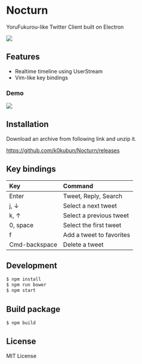 # Nocturn

YoruFukurou-like Twitter Client built on Electron

![](https://i.gyazo.com/f50b8192eed6adfcb49c9b3374d5a7bb.png)

## Features
- Realtime timeline using UserStream
- Vim-like key bindings

### Demo

![](https://i.gyazo.com/3f89eaf9e85820ef0ba79bc2db7c478e.gif)

## Installation

Download an archive from following link and unzip it.

https://github.com/k0kubun/Nocturn/releases

## Key bindings

|Key|Command|
|:---|:---|
|Enter| Tweet, Reply, Search |
|j, ↓|Select a next tweet|
|k, ↑|Select a previous tweet|
|0, space|Select the first tweet|
|f|Add a tweet to favorites|
|Cmd-backspace|Delete a tweet|

## Development

```bash
$ npm install
$ npm run bower
$ npm start
```

## Build package

```bash
$ npm build
```

## License

MIT License
